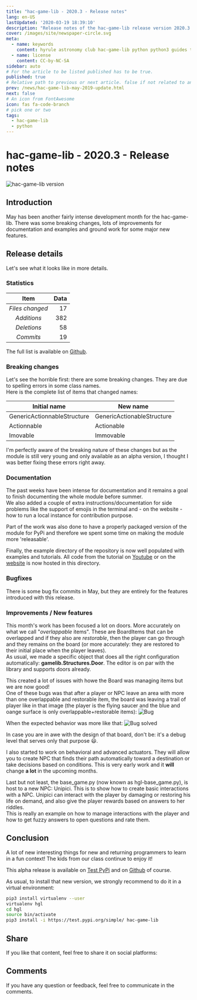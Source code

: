```yaml
---
title: "hac-game-lib - 2020.3 - Release notes"
lang: en-US
lastUpdated: '2020-03-19 18:39:10'
description: "Release notes of the hac-game-lib release version 2020.3."
cover: /images/site/newspaper-circle.svg
meta:
  - name: keywords
    content: hyrule astronomy club hac-game-lib python python3 guides tutorial beginner educational kids coding games learning news update game-lib
  - name: license
    content: CC-by-NC-SA
sidebar: auto
# For the article to be listed published has to be true.
published: true
# Relative path to previous or next article. false if not related to anything.
prev: /news/hac-game-lib-may-2019-update.html
next: false
# An icon from FontAwesome
icon: fas fa-code-branch
# pick one or two
tags: 
  - hac-game-lib
  - python
---
```


# hac-game-lib - 2020.3 - Release notes

![hac-game-lib version](https://img.shields.io/badge/Version-2020.3-blue.svg)

## Introduction

May has been another fairly intense development month for the hac-game-lib. There was some breaking changes, lots of improvements for documentation and examples and ground work for some major new features.

## Release details

Let's see what it looks like in more details.

### Statistics

| Item              | Data |
|:-----------------:|-----:|
| *Files changed* | 17   |
| *Additions*     | 382  |
| *Deletions*     | 58   |
| *Commits*       | 19   |

The full list is available on [Github](https://github.com/arnauddupuis/hac-game-lib/compare/43edca076bf59c2c27b5eccebaf4cf64703cc1c8...master).

### Breaking changes

Let's see the horrible first: there are some breaking changes. They are due to spelling errors in some class names.  
Here is the complete list of items that changed names:

| Initial name                | New name                   |
|-----------------------------|----------------------------|
| GenericActionnableStructure | GenericActionableStructure |
| Actionnable                 | Actionable                 |
| Imovable                    | Immovable                  |

I'm perfectly aware of the breaking nature of these changes but as the module is still very young and only available as an alpha version, I thought I was better fixing these errors right away.

### Documentation

The past weeks have been intense for documentation and it remains a goal to finish documenting the whole module before summer.  
We also added a couple of extra instructions/documentation for side problems like the support of emojis in the terminal and - on the website - how to run a local instance for contribution purpose.

Part of the work was also done to have a properly packaged version of the module for PyPi and therefore we spent some time on making the module more 'releasable'.

Finally, the example directory of the repository is now well populated with examples and tutorials. All code from the tutorial on [Youtube](https://www.youtube.com/channel/UCT_SxIlKaD6MM7JlQKelpgw) or on the [website](https://astro.hyrul.es/) is now hosted in this directory.

### Bugfixes

There is some bug fix commits in May, but they are entirely for the features introduced with this release.

### Improvements / New features

This month's work has been focused a lot on doors. More accurately on what we call "*overlappable* items". These are BoardItems that can be overlapped and if they also are *restorable*, then the player can go through and they remains on the board (or more accurately: they are restored to their initial place when the player leaves).  
As usual, we made a specific object that does all the right configuration automatically: **gamelib.Structures.Door**.
The editor is on par with the library and supports doors already.

This created a lot of issues with howe the Board was managing items but we are now good!  
One of these bugs was that after a player or NPC leave an area with more than one overlappable and restorable item, the board was leaving a trail of player like in that image (the player is the flying saucer and the blue and oange surface is only overlappable+restorable items):
![Bug](/images/news/hac-overlapping-bug.png)

When the expected behavior was more like that:
![Bug solved](/images/news/hac-overlapping-bug-solved.png)

In case you are in awe with the design of that board, don't be: it's a debug level that serves only that purpose :smiley:.

I also started to work on behavioral and advanced actuators. They will allow you to create NPC that finds their path automatically toward a destination or take decisions based on conditions. This is very early work and it **will** change **a lot** in the upcoming months.

Last but not least, the base_game.py (now known as hgl-base_game.py), is host to a new NPC: Unipici. This is to show how to create basic interactions with a NPC. Unipici can interact with the player by damaging or restoring his life on demand, and also give the player rewards based on answers to her riddles.  
This is really an example on how to manage interactions with the player and how to get fuzzy answers to open questions and rate them.

## Conclusion

A lot of new interesting things for new and returning programmers to learn in a fun context! The kids from our class continue to enjoy it!

This alpha release is available on [Test PyPi](https://test.pypi.org/project/hac-game-lib/) and on [Github](https://github.com/arnauddupuis/hac-game-lib) of course.

As usual, to install that new version, we strongly recommend to do it in a virtual environment:
``` bash
pip3 install virtualenv --user
virtualenv hgl
cd hgl
source bin/activate
pip3 install -i https://test.pypi.org/simple/ hac-game-lib
```

## Share

If you like that content, feel free to share it on social platforms:

<social />

## Comments

If you have any question or feedback, feel free to communicate in the comments.

<disqus />